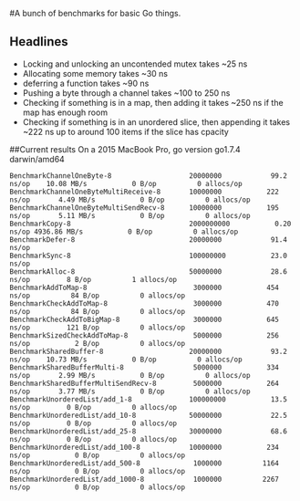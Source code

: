 
#A bunch of benchmarks for basic Go things.

## Headlines

- Locking and unlocking an uncontended mutex takes ~25 ns
- Allocating some memory takes ~30 ns
- deferring a function takes ~90 ns
- Pushing a byte through a channel takes ~100 to 250 ns
- Checking if something is in a map, then adding it takes ~250 ns if the map has enough room
- Checking if something is in an unordered slice, then appending it takes ~222 ns up to around 100 items if the slice has cpacity

##Current results
On a 2015 MacBook Pro, go version go1.7.4 darwin/amd64

```
BenchmarkChannelOneByte-8                	20000000	        99.2 ns/op	  10.08 MB/s	       0 B/op	       0 allocs/op
BenchmarkChannelOneByteMultiReceive-8    	10000000	       222 ns/op	   4.49 MB/s	       0 B/op	       0 allocs/op
BenchmarkChannelOneByteMultiSendRecv-8   	10000000	       195 ns/op	   5.11 MB/s	       0 B/op	       0 allocs/op
BenchmarkCopy-8                          	2000000000	         0.20 ns/op	4936.86 MB/s	       0 B/op	       0 allocs/op
BenchmarkDefer-8                         	20000000	        91.4 ns/op
BenchmarkSync-8                          	100000000	        23.0 ns/op
BenchmarkAlloc-8                         	50000000	        28.6 ns/op	       8 B/op	       1 allocs/op
BenchmarkAddToMap-8                      	 3000000	       454 ns/op	      84 B/op	       0 allocs/op
BenchmarkCheckAddToMap-8                 	 3000000	       470 ns/op	      84 B/op	       0 allocs/op
BenchmarkCheckAddToBigMap-8              	 3000000	       645 ns/op	     121 B/op	       0 allocs/op
BenchmarkSizedCheckAddToMap-8            	 5000000	       256 ns/op	       2 B/op	       0 allocs/op
BenchmarkSharedBuffer-8                  	20000000	        93.2 ns/op	  10.73 MB/s	       0 B/op	       0 allocs/op
BenchmarkSharedBufferMulti-8             	 5000000	       334 ns/op	   2.99 MB/s	       0 B/op	       0 allocs/op
BenchmarkSharedBufferMultiSendRecv-8     	 5000000	       264 ns/op	   3.77 MB/s	       0 B/op	       0 allocs/op
BenchmarkUnorderedList/add_1-8           	100000000	        13.5 ns/op	       0 B/op	       0 allocs/op
BenchmarkUnorderedList/add_10-8          	50000000	        22.5 ns/op	       0 B/op	       0 allocs/op
BenchmarkUnorderedList/add_25-8          	30000000	        68.6 ns/op	       0 B/op	       0 allocs/op
BenchmarkUnorderedList/add_100-8         	10000000	       234 ns/op	       0 B/op	       0 allocs/op
BenchmarkUnorderedList/add_500-8         	 1000000	      1164 ns/op	       0 B/op	       0 allocs/op
BenchmarkUnorderedList/add_1000-8        	 1000000	      2267 ns/op	       0 B/op	       0 allocs/op
```